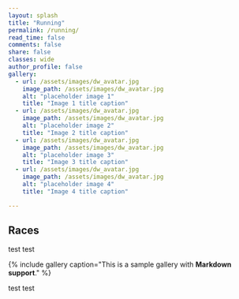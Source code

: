 ```yaml
---
layout: splash
title: "Running"
permalink: /running/
read_time: false
comments: false
share: false
classes: wide
author_profile: false
gallery:
  - url: /assets/images/dw_avatar.jpg
    image_path: /assets/images/dw_avatar.jpg
    alt: "placeholder image 1"
    title: "Image 1 title caption"
  - url: /assets/images/dw_avatar.jpg
    image_path: /assets/images/dw_avatar.jpg
    alt: "placeholder image 2"
    title: "Image 2 title caption"
  - url: /assets/images/dw_avatar.jpg
    image_path: /assets/images/dw_avatar.jpg
    alt: "placeholder image 3"
    title: "Image 3 title caption"
  - url: /assets/images/dw_avatar.jpg
    image_path: /assets/images/dw_avatar.jpg
    alt: "placeholder image 4"
    title: "Image 4 title caption"

---
```

## Races
test test

{% include gallery caption="This is a sample gallery with **Markdown support**." %}

test test
